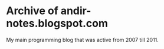 # Archive of andir-notes.blogspot.com

My main programming blog that was active from 2007 till 2011.